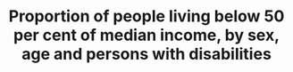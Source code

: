 ---
data_non_statistical: true
goal_meta_link: http://unstats.un.org/sdgs/files/metadata-compilation/Metadata-Goal-10.pdf
goal_meta_link_page: 3
graph: null
graph_status_notes: Assigned
graph_title: Proportion of people living below 50 per cent of median income, by sex,
  age and persons with disabilities
graph_type: null
graph_type_description: null
has_metadata: true
indicator: 10.2.1
indicator_definition: The indicator is calculated as the proportion of persons living
  in households (adjusted for household size) below 60% of the national median income,
  using population-weighted subgroup estimates from household surveys.
indicator_name: Proportion of people living below 50 per cent of median income, by
  sex, age and persons with disabilities
indicator_variable: null
layout: indicator
permalink: /10-2-1/
published: true
rationale_interpretation: This indicator is a measure of relative income poverty at
  the national level. It measures how far individuals are from the median standard
  of living, approximating a measure of social exclusion. Persons living in relative
  poverty often experience many other forms of social and economic disadvantage through
  unemployment, poor housing, inadequate health care and barriers in accessing education
  and economic, social, political and cultural activities, which can result from social
  stigmatisation.
reporting_status: notstarted
sdg_goal: 10
source_notes: null
source_title: null
target: By 2030, empower and promote the social, economic and political inclusion
  of all, irrespective of age, sex, disability, race, ethnicity, origin, religion
  or economic or other status.
target_id: '10.2'
title: Proportion of people living below 50 per cent of median income, by sex, age
  and persons with disabilities
un_custodial_agency: World Bank
un_designated_tier: '3'
variable_description: null
variable_notes: null
---